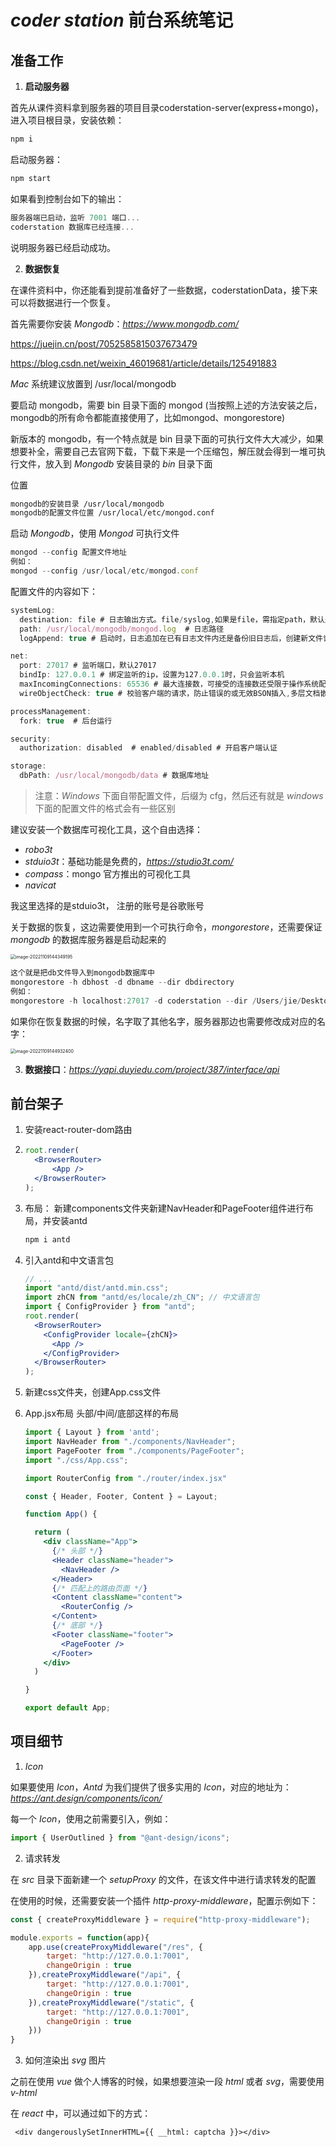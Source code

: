 # *coder station* 前台系统笔记



## 准备工作



1. **启动服务器**

首先从课件资料拿到服务器的项目目录coderstation-server(express+mongo)，进入项目根目录，安装依赖：

```js
npm i
```

启动服务器：

```js
npm start
```

如果看到控制台如下的输出：

```js
服务器端已启动，监听 7001 端口...
coderstation 数据库已经连接...
```

说明服务器已经启动成功。



2. **数据恢复**

在课件资料中，你还能看到提前准备好了一些数据，coderstationData，接下来可以将数据进行一个恢复。

首先需要你安装 *Mongodb*：*https://www.mongodb.com/*

https://juejin.cn/post/7052585815037673479

https://blog.csdn.net/weixin_46019681/article/details/125491883

*Mac* 系统建议放置到 /usr/local/mongodb

要启动 mongodb，需要 bin 目录下面的 mongod (当按照上述的方法安装之后，mongodb的所有命令都能直接使用了，比如mongod、mongorestore)

新版本的 mongodb，有一个特点就是 bin 目录下面的可执行文件大大减少，如果想要补全，需要自己去官网下载，下载下来是一个压缩包，解压就会得到一堆可执行文件，放入到 *Mongodb* 安装目录的 *bin* 目录下面



位置

```bash
mongodb的安装目录 /usr/local/mongodb
mongodb的配置文件位置 /usr/local/etc/mongod.conf  
```



启动 *Mongodb*，使用 *Mongod* 可执行文件

```js
mongod --config 配置文件地址
例如：
mongod --config /usr/local/etc/mongod.conf 
```

配置文件的内容如下：

```js
systemLog:
  destination: file # 日志输出方式。file/syslog,如果是file，需指定path，默认是输出到标准输出流中
  path: /usr/local/mongodb/mongod.log  # 日志路径
  logAppend: true # 启动时，日志追加在已有日志文件内还是备份旧日志后，创建新文件记录日志, 默认false

net:
  port: 27017 # 监听端口，默认27017
  bindIp: 127.0.0.1 # 绑定监听的ip，设置为127.0.0.1时，只会监听本机
  maxIncomingConnections: 65536 # 最大连接数，可接受的连接数还受限于操作系统配置的最大连接数
  wireObjectCheck: true # 校验客户端的请求，防止错误的或无效BSON插入,多层文档嵌套的对象会有轻微性能影响,默认true

processManagement:
  fork: true  # 后台运行

security:
  authorization: disabled  # enabled/disabled # 开启客户端认证

storage:
  dbPath: /usr/local/mongodb/data # 数据库地址
```

> 注意：*Windows* 下面自带配置文件，后缀为 cfg，然后还有就是 *windows* 下面的配置文件的格式会有一些区别



建议安装一个数据库可视化工具，这个自由选择：

- *robo3t*
- *stduio3t*：基础功能是免费的，*https://studio3t.com/*
- *compass*：mongo 官方推出的可视化工具
- *navicat*



我这里选择的是stduio3t， 注册的账号是谷歌账号

关于数据的恢复，这边需要使用到一个可执行命令，*mongorestore*，还需要保证 *mongodb* 的数据库服务器是启动起来的

<img src="https://xiejie-typora.oss-cn-chengdu.aliyuncs.com/2022-11-09-064349.png" alt="image-20221109144349195" style="zoom:50%;" />

```js
这个就是把db文件导入到mongodb数据库中
mongorestore -h dbhost -d dbname --dir dbdirectory
例如：
mongorestore -h localhost:27017 -d coderstation --dir /Users/jie/Desktop/coderstationData
```

如果你在恢复数据的时候，名字取了其他名字，服务器那边也需要修改成对应的名字：

<img src="https://xiejie-typora.oss-cn-chengdu.aliyuncs.com/2022-11-09-064932.png" alt="image-20221109144932400" style="zoom:50%;" />



3. **数据接口**：*https://yapi.duyiedu.com/project/387/interface/api*







## 前台架子

1. 安装react-router-dom路由

2. ```jsx
   root.render(
     <BrowserRouter>
         <App />
     </BrowserRouter>
   );
   ```

3. 布局： 新建components文件夹新建NavHeader和PageFooter组件进行布局，并安装antd

   ```jsx
   npm i antd
   ```

4. 引入antd和中文语言包

   ```jsx
   // ...
   import "antd/dist/antd.min.css";
   import zhCN from "antd/es/locale/zh_CN"; // 中文语言包
   import { ConfigProvider } from "antd";
   root.render(
     <BrowserRouter>
       <ConfigProvider locale={zhCN}>
         <App />
       </ConfigProvider>
     </BrowserRouter>
   );
   ```

5. 新建css文件夹，创建App.css文件

6. App.jsx布局 头部/中间/底部这样的布局

   ```jsx
   import { Layout } from 'antd';
   import NavHeader from "./components/NavHeader";
   import PageFooter from "./components/PageFooter";
   import "./css/App.css";
   
   import RouterConfig from "./router/index.jsx"
   
   const { Header, Footer, Content } = Layout;
   
   function App() {
   
     return (
       <div className="App">
         {/* 头部 */}
         <Header className="header">
           <NavHeader />
         </Header>
         {/* 匹配上的路由页面 */}
         <Content className="content">
           <RouterConfig />
         </Content>
         {/* 底部 */}
         <Footer className="footer">
           <PageFooter />
         </Footer>
       </div>
     )
   
   }
   
   export default App;
   ```



## 项目细节

1. *Icon*

如果要使用 *Icon*，*Antd* 为我们提供了很多实用的 *Icon*，对应的地址为：*https://ant.design/components/icon/*

每一个 *Icon*，使用之前需要引入，例如：

```js
import { UserOutlined } from "@ant-design/icons";
```

2. 请求转发

在 *src* 目录下面新建一个 *setupProxy* 的文件，在该文件中进行请求转发的配置

在使用的时候，还需要安装一个插件 *http-proxy-middleware*，配置示例如下：

```js
const { createProxyMiddleware } = require("http-proxy-middleware");

module.exports = function(app){
    app.use(createProxyMiddleware("/res", {
        target: "http://127.0.0.1:7001",
        changeOrigin : true
    }),createProxyMiddleware("/api", {
        target: "http://127.0.0.1:7001",
        changeOrigin : true
    }),createProxyMiddleware("/static", {
        target: "http://127.0.0.1:7001",
        changeOrigin : true
    }))
}
```

3. 如何渲染出 *svg* 图片

之前在使用 *vue* 做个人博客的时候，如果想要渲染一段 *html* 或者 *svg*，需要使用 *v-html*

在 *react* 中，可以通过如下的方式：

```react
 <div dangerouslySetInnerHTML={{ __html: captcha }}></div>
```


